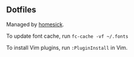 Dotfiles
--------
Managed by [homesick](https://github.com/technicalpickles/homesick).

To update font cache, run `fc-cache -vf ~/.fonts`

To install Vim plugins, run `:PluginInstall` in Vim.
